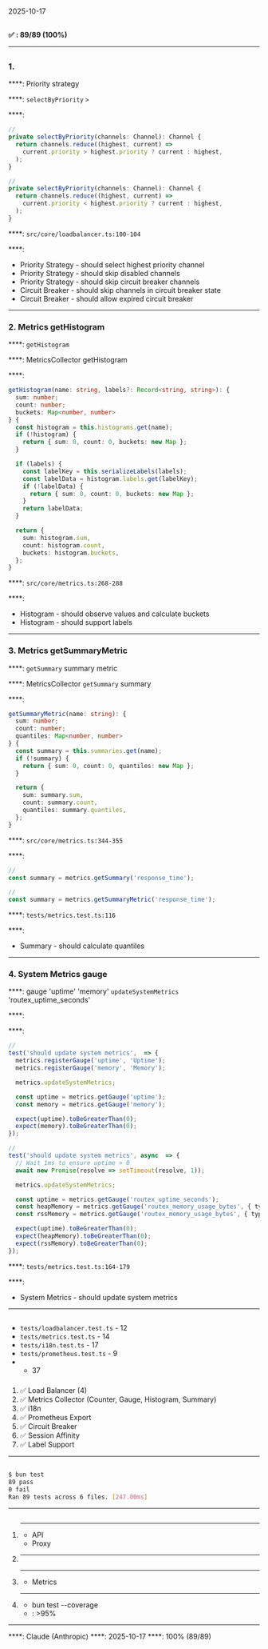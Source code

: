 # 

## 
2025-10-17

## 
**✅ : 89/89 (100%)**

---

## 

### 1. 

****: Priority strategy 

****: `selectByPriority`  `>` 

****:
```typescript
// 
private selectByPriority(channels: Channel): Channel {
  return channels.reduce((highest, current) =>
    current.priority > highest.priority ? current : highest,
  );
}

// 
private selectByPriority(channels: Channel): Channel {
  return channels.reduce((highest, current) =>
    current.priority < highest.priority ? current : highest,
  );
}
```

****: `src/core/loadbalancer.ts:100-104`

****:
- Priority Strategy - should select highest priority channel
- Priority Strategy - should skip disabled channels
- Priority Strategy - should skip circuit breaker channels
- Circuit Breaker - should skip channels in circuit breaker state
- Circuit Breaker - should allow expired circuit breaker

---

### 2. Metrics  getHistogram 

****:  `getHistogram` 

****: MetricsCollector  getHistogram 

****:
```typescript
getHistogram(name: string, labels?: Record<string, string>): {
  sum: number;
  count: number;
  buckets: Map<number, number>
} {
  const histogram = this.histograms.get(name);
  if (!histogram) {
    return { sum: 0, count: 0, buckets: new Map };
  }

  if (labels) {
    const labelKey = this.serializeLabels(labels);
    const labelData = histogram.labels.get(labelKey);
    if (!labelData) {
      return { sum: 0, count: 0, buckets: new Map };
    }
    return labelData;
  }

  return {
    sum: histogram.sum,
    count: histogram.count,
    buckets: histogram.buckets,
  };
}
```

****: `src/core/metrics.ts:268-288`

****:
- Histogram - should observe values and calculate buckets
- Histogram - should support labels

---

### 3. Metrics  getSummaryMetric 

****:  `getSummary`  summary metric

****: MetricsCollector  `getSummary`  summary 

****:
```typescript
getSummaryMetric(name: string): {
  sum: number;
  count: number;
  quantiles: Map<number, number>
} {
  const summary = this.summaries.get(name);
  if (!summary) {
    return { sum: 0, count: 0, quantiles: new Map };
  }

  return {
    sum: summary.sum,
    count: summary.count,
    quantiles: summary.quantiles,
  };
}
```

****: `src/core/metrics.ts:344-355`

****:
```typescript
// 
const summary = metrics.getSummary('response_time');

// 
const summary = metrics.getSummaryMetric('response_time');
```

****: `tests/metrics.test.ts:116`

****:
- Summary - should calculate quantiles

---

### 4. System Metrics  gauge 

****:  gauge 'uptime'  'memory' `updateSystemMetrics`  'routex_uptime_seconds' 

****: 

****:
```typescript
// 
test('should update system metrics',  => {
  metrics.registerGauge('uptime', 'Uptime');
  metrics.registerGauge('memory', 'Memory');

  metrics.updateSystemMetrics;

  const uptime = metrics.getGauge('uptime');
  const memory = metrics.getGauge('memory');

  expect(uptime).toBeGreaterThan(0);
  expect(memory).toBeGreaterThan(0);
});

// 
test('should update system metrics', async  => {
  // Wait 1ms to ensure uptime > 0
  await new Promise(resolve => setTimeout(resolve, 1));

  metrics.updateSystemMetrics;

  const uptime = metrics.getGauge('routex_uptime_seconds');
  const heapMemory = metrics.getGauge('routex_memory_usage_bytes', { type: 'heap' });
  const rssMemory = metrics.getGauge('routex_memory_usage_bytes', { type: 'rss' });

  expect(uptime).toBeGreaterThan(0);
  expect(heapMemory).toBeGreaterThan(0);
  expect(rssMemory).toBeGreaterThan(0);
});
```

****: `tests/metrics.test.ts:164-179`

****:
- System Metrics - should update system metrics

---

## 

### 
- `tests/loadbalancer.test.ts` - 12 
- `tests/metrics.test.ts` - 14 
- `tests/i18n.test.ts` - 17 
- `tests/prometheus.test.ts` - 9 
-  - 37 

### 
1. ✅ Load Balancer (4)
2. ✅ Metrics Collector (Counter, Gauge, Histogram, Summary)
3. ✅ i18n 
4. ✅ Prometheus Export 
5. ✅ Circuit Breaker
6. ✅ Session Affinity
7. ✅ Label Support

---

## 

```bash
$ bun test
89 pass
0 fail
Ran 89 tests across 6 files. [247.00ms]
```

---

## 

1. ****
   -  API
   - Proxy 

2. ****
3. ****
   - Metrics
4. ****
   -  bun test --coverage
   - : >95% 

---

****: Claude (Anthropic)
****: 2025-10-17
****: 100% (89/89)
